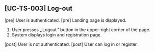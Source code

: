 [UC-TS-003] Log-out
---

[pre] User is authenticated.
[pre] Landing page is displayed.

1. User presses ,,Logout'' button in the upper-right corner of the page.
2. System displays login and registration page.

[post] User is not authenticated.
[post] User can log in or register.